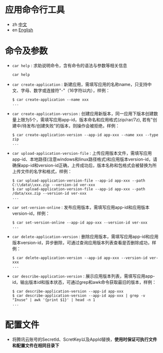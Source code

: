 # 应用命令行工具

- zh [中文](README.md)
- en [English](README.en.md)

# 命令及参数

- `car help` : 求助说明命令，含有命令的语法与参数等相关信息

      car help

- `car create-application` : 新建应用，需填写应用的名称name，只支持中文、字母、数字或连接符"-"（16字符以内），样例：

      $ car create-application --name xxx
      ...

- `car create-application-version` : 创建应用新版本，同一应用下版本创建数量上限为5个，需填写应用app-id，版本命名和应用格式(zip/rar/7z), 若有"创建中/待发布/创建失败"的版本，则操作会被拒绝，样例：

      $ car create-application-version --app-id app-xxx --name xxx --type zip
      ...

- `car upload-application-version-file` : 上传应用版本文件，需填写应用app-id、本地路径(注意windows和linux路径格式)和应用版本version-id，请确保app-id和version-id正确，上传成功后，版本名称和包格式会被替换为所上传文件的名字和格式，样例：

      $ car upload-application-version-file --app-id app-xxx --path C:\\data\\xxx.zip --version-id ver-xxx
      $ car upload-application-version-file --app-id app-xxx --path /data/xxx.zip --version-id ver-xxx
      ...

- `car set-version-online` : 发布应用版本，需填写应用app-id和应用版本version-id，样例：

      $ car set-version-online --app-id app-xxx --version-id ver-xxx
      ...

- `car delete-application-version` : 删除应用版本，需填写应用app-id和应用版本version-id，异步删除，可通过查询应用版本列表查看是否删除成功，样例：

      $ car delete-application-version --app-id app-xxx --version-id ver-xxx
      ...

- `car describe-application-version` : 展示应用版本列表，需填写应用app-id，输出版本id和版本状态，可通过grep和awk命令获取最旧的版本，样例：

      $ car describe-application-version --app-id app-xxx
      $ car describe-application-version --app-id app-xxx | grep -v "Inuse" | awk '{print $1}' | head -n 1
      ...

# 配置文件

- 将腾讯云账号的SecretId、ScretKey以及AppId替换，**使用时保证可执行文件和配置文件在相同目录下**
